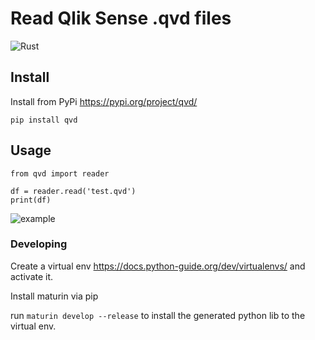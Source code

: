 # Read Qlik Sense .qvd files
![Rust](https://github.com/SBentley/qvd-utils/workflows/Rust/badge.svg)

## Install
Install from PyPi https://pypi.org/project/qvd/

```pip install qvd```

## Usage
```
from qvd import reader

df = reader.read('test.qvd')
print(df)
```
![example](https://raw.githubusercontent.com/SBentley/qvd-utils/master/example.png)

### Developing
Create a virtual env https://docs.python-guide.org/dev/virtualenvs/ and activate it.

Install maturin via pip

run ```maturin develop --release``` to install the generated python lib to the virtual env.
